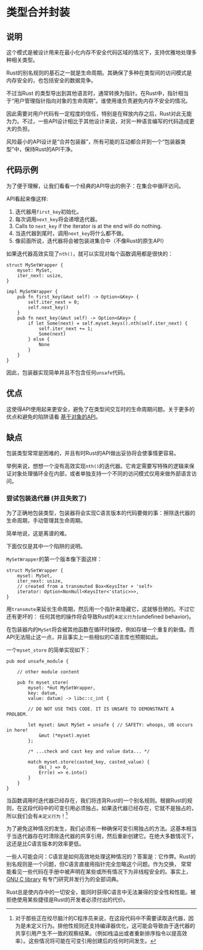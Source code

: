 # 类型合并封装

## 说明

这个模式是被设计用来在最小化内存不安全代码区域的情况下，支持优雅地处理多种相关类型。

Rust的别名规则的基石之一就是生命周期。其确保了多种在类型间的访问模式是内存安全的，也包括安全的数据竞争。

不过当Rust 的类型导出到其他语言时，通常转换为指针。在Rust中，指针相当于“用户管理指针指向对象的生命周期”。谁使用谁负责避免内存不安全的情况。

因此需要对用户代码有一定程度的信任，特别是在释放内存之后，Rust对此无能为力。不过，一些API设计相比于其他设计来说，对另一种语言编写的代码造成更大的负担。

风险最小的API设计是“合并包装器”，所有可能的互动都合并到一个“包装器类型”中，保持Rust的API干净。

## 代码示例

为了便于理解，让我们看看一个经典的API导出的例子：在集合中循环访问。

API看起来像这样:

1. 迭代器用`first_key`初始化。
2. 每次调用`next_key`将会递增迭代器。
3. Calls to `next_key` if the iterator is at the end will do nothing.
4. 当迭代器到尾时，调用`next_key`将什么都不做。
5. 像前面所说，迭代器将会被包装进集合中（不像Rust的原生API）

如果迭代器高效实现了`nth()`，就可以实现对每个函数调用都是很快的：

```rust,ignore
struct MySetWrapper {
    myset: MySet,
    iter_next: usize,
}

impl MySetWrapper {
    pub fn first_key(&mut self) -> Option<&Key> {
        self.iter_next = 0;
        self.next_key()
    }
    pub fn next_key(&mut self) -> Option<&Key> {
        if let Some(next) = self.myset.keys().nth(self.iter_next) {
            self.iter_next += 1;
            Some(next)
        } else {
            None
        }
    }
}
```

因此，包装器实现简单并且不包含任何`unsafe`代码。

## 优点

这使得API使用起来更安全，避免了在类型间交互时的生命周期问题。关于更多的优点和避免的陷阱请看 [基于对象的API](./ffi-export.md)。

## 缺点

包装类型常常是困难的，并且有时Rust的API做出妥协将会使事情更容易。

举例来说，想想一个没有高效实现`nth()`的迭代器。它肯定需要写特殊的逻辑来保证对象处理循环全在内部，或者单独支持一个不同的访问模式仅用来做外部语言访问。

### 尝试包装迭代器 (并且失败了)

为了正确地包装类型，包装器将会实现C语言版本的代码要做的事：擦除迭代器的生命周期，手动管理其生命周期。

简单地说，这是离谱的难。

下面仅仅是其中一个陷阱的说明。

`MySetWrapper`的第一个版本像下面这样：

```rust,ignore
struct MySetWrapper {
    myset: MySet,
    iter_next: usize,
    // created from a transmuted Box<KeysIter + 'self>
    iterator: Option<NonNull<KeysIter<'static>>>,
}
```

用`transmute`来延长生命周期，然后用一个指针来隐藏它，这就够丑陋的。不过它还有更坏的：
任何其他的操作将会导致Rust的`未定义行为`(undefined behavior)。

在包装器内的`MySet`将会被其他函数在循环时操控，例如存储一个重复的新值。而API无法阻止这一点，并且事实上一些相似的C语言库也预期如此。

一个`myset_store` 的简单实现如下：

```rust,ignore
pub mod unsafe_module {

    // other module content

    pub fn myset_store(
        myset: *mut MySetWrapper,
        key: datum,
        value: datum) -> libc::c_int {

        // DO NOT USE THIS CODE. IT IS UNSAFE TO DEMONSTRATE A PROLBEM.

        let myset: &mut MySet = unsafe { // SAFETY: whoops, UB occurs in here!
            &mut (*myset).myset
        };

        /* ...check and cast key and value data... */

        match myset.store(casted_key, casted_value) {
            Ok(_) => 0,
            Err(e) => e.into()
        }
    }
}
```

当函数调用时迭代器已经存在，我们将违背Rust的一个别名规则。根据Rust的规则，在这段代码中的可变引用必须独占。如果迭代器已经存在，它就不是独占的，所以我们会有`未定义行为`！[^1]

为了避免这种情况的发生，我们必须有一种确保可变引用独占的方法。这基本相当于当迭代器存在时清除迭代器的共享引用，然后重新创建它。在绝大多数情况下，这还是比C语言版本的效率更低。

一些人可能会问：C语言是如何高效地处理这种情况的？答案是：它作弊。Rust的别名规则是一个问题，但C语言直接用指针完全忽略这个问题。作为交换，
常常能看见一些代码在手册中被声明在某些或所有情况下为非线程安全的。事实上，[GNU C library](https://manpages.debian.org/buster/manpages/attributes.7.en.html)
有专门研究并发行为的全部词典。

Rust总是使内存中的一切安全，能同时获得C语言中无法兼得的安全性和性能。被拒绝使用某些捷径是Rust的开发者必须付出的代价。

[^1]: 对于那些正在绞尽脑汁的C程序员来说，在这段代码中不需要读取迭代器，因为是未定义行为。排他性规则还支持编译器优化，这可能会导致由于迭代器的共享引用产生不一致的观察结果。（例如栈溢出或者重新排序指令以提高效率）。这些情况将可能在可变引用创建后的任何时间发生。

